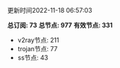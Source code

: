 更新时间2022-11-18 06:57:03

**总订阅: 73**
**总节点: 977**
**有效节点: 331**
- v2ray节点: 211
- trojan节点: 77
- ss节点: 43
